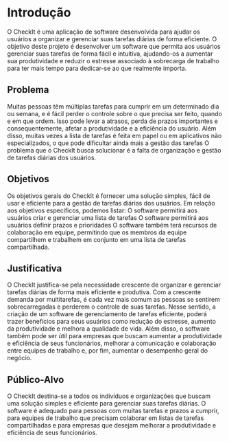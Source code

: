 # Introdução

O CheckIt é uma aplicação de software desenvolvida para ajudar os usuários a organizar e gerenciar suas tarefas diárias de forma eficiente. O objetivo deste projeto é desenvolver um software que permita aos usuários gerenciar suas tarefas de forma fácil e intuitiva, ajudando-os a aumentar sua produtividade e reduzir o estresse associado à sobrecarga de trabalho para ter mais tempo para dedicar-se ao que realmente importa. 

## Problema

Muitas pessoas têm múltiplas tarefas para cumprir em um determinado dia ou semana, e é fácil perder o controle sobre o que precisa ser feito, quando e em que ordem. Isso pode levar a atrasos, perda de prazos importantes e consequentemente, afetar a produtividade e a eficiência do usuário. Além disso, muitas vezes a lista de tarefas é feita em papel ou em aplicativos não especializados, o que pode dificultar ainda mais a gestão das tarefas  O problema que o CheckIt busca solucionar é a falta de organização e gestão de tarefas diárias dos usuários.

## Objetivos

Os objetivos gerais do CheckIt é fornecer uma solução simples, fácil de usar e eficiente para a gestão de tarefas diárias dos usuários. 
Em relação aos objetivos específicos, podemos listar: 
O software permitirá aos usuários criar e gerenciar uma lista de tarefas 
O software permitirá aos usuários definir prazos e prioridades 
O software também terá recursos de colaboração em equipe, permitindo que os membros da equipe compartilhem e trabalhem em conjunto em uma lista de tarefas compartilhada.


## Justificativa

O CheckIt justifica-se pela necessidade crescente de organizar e gerenciar tarefas diárias de forma mais eficiente e produtiva. Com a crescente demanda por multitarefas, é cada vez mais comum as pessoas se sentirem sobrecarregadas e perderem o controle de suas tarefas. Nesse sentido, a criação de um software de gerenciamento de tarefas eficiente, poderá trazer benefícios para seus usuários como redução do estresse, aumento da produtividade e melhora a qualidade de vida. Além disso, o software também pode ser útil para empresas que buscam aumentar a produtividade e eficiência de seus funcionários, melhorar a comunicação e colaboração entre equipes de trabalho e, por fim, aumentar o desempenho geral do negócio.

## Público-Alvo

O CheckIt destina-se a todos os indivíduos e organizações que buscam uma solução simples e eficiente para gerenciar suas tarefas diárias. O software é adequado para pessoas com muitas tarefas e prazos a cumprir, para equipes de trabalho que precisam colaborar em listas de tarefas compartilhadas e para empresas que desejam melhorar a produtividade e eficiência de seus funcionários. 
